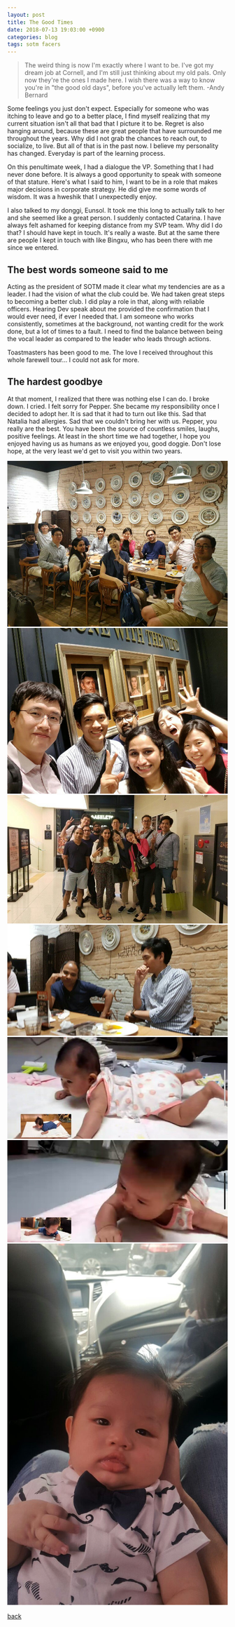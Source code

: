 ```yaml
---
layout: post
title: The Good Times
date: 2018-07-13 19:03:00 +0900
categories: blog 
tags: sotm facers
---
```


> The weird thing is now I'm exactly where I want to be. I've got my dream job at Cornell, and I'm still just thinking about my old pals. Only now they're the ones I made here. I wish there was a way to know you're in "the good old days", before you've actually left them.
> -Andy Bernard

Some feelings you just don't expect. Especially for someone who was itching to leave and go to a better place, I find myself realizing that my current situation isn't all that bad that I picture it to be. Regret is also hanging around, because these are great people that have surrounded me throughout the years. Why did I not grab the chances to reach out, to socialize, to live. But all of that is in the past now. I believe my personality has changed. Everyday is part of the learning process.

On this penultimate week, I had a dialogue the VP. Something that I had never done before. It is always a good opportunity to speak with someone of that stature. Here's what I said to him, I want to be in a role that makes major decisions in corporate strategy. He did give me some words of wisdom. It was a hweshik that I unexpectedly enjoy.

I also talked to my donggi, Eunsol. It took me this long to actually talk to her and she seemed like a great person. I suddenly contacted Catarina. I have always felt ashamed for keeping distance from my SVP team. Why did I do that? I should have kept in touch. It's really a waste. But at the same there are people I kept in touch with like Bingxu, who has been there with me since we entered.

## The best words someone said to me

Acting as the president of SOTM made it clear what my tendencies are as a leader. I had the vision of what the club could be. We had taken great steps to becoming a better club. I did play a role in that, along with reliable officers. Hearing Dev speak about me provided the confirmation that I would ever need, if ever I needed that. I am someone who works consistently, sometimes at the background, not wanting credit for the work done, but a lot of times to a fault. I need to find the balance between being the vocal leader as compared to the leader who leads through actions.

Toastmasters has been good to me. The love I received throughout this whole farewell tour... I could not ask for more.

## The hardest goodbye

At that moment, I realized that there was nothing else I can do. I broke down. I cried. I felt sorry for Pepper. She became my responsibility once I decided to adopt her. It is sad that it had to turn out like this. Sad that Natalia had allergies. Sad that we couldn't bring her with us. Pepper, you really are the best. You have been the source of countless smiles, laughs, positive feelings. At least in the short time we had together, I hope you enjoyed having us as humans as we enjoyed you, good doggie. Don't lose hope, at the very least we'd get to visit you within two years.

![](/assets/img/1807/20180712-ashleys.jpg "Ashley's")
![](/assets/img/1807/20180712-peace.jpg "Peace")
![](/assets/img/1807/20180712-sotm.jpg "SOTM")
![](/assets/img/1807/20180712-thanksdev.jpg "Thanks Dev")
![](/assets/img/1807/20180713-crawl.jpg "Crawl")
![](/assets/img/1807/20180713-skype.jpg "Skype")
![](/assets/img/1807/20180714-bowtie.jpg "Bow Tie")


[back](/blog)
